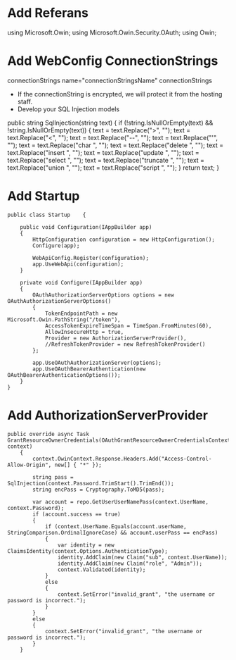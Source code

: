 # Add Referans
using Microsoft.Owin;
using Microsoft.Owin.Security.OAuth;
using Owin;

# Add WebConfig ConnectionStrings

  connectionStrings
   name="connectionStringsName"
  connectionStrings
  
  * If the connectionString is encrypted, we will protect it from the hosting staff.
  * Develop your SQL Injection models
  
  
   public string SqlInjection(string text)
        {
            if (!string.IsNullOrEmpty(text) && !string.IsNullOrEmpty(text))
            {
                text = text.Replace("&gt;", "");
                text = text.Replace("&lt;", "");
                text = text.Replace("--", "");
                text = text.Replace("'", "");
                text = text.Replace("char ", "");
                text = text.Replace("delete ", "");
                text = text.Replace("insert ", "");
                text = text.Replace("update ", "");
                text = text.Replace("select ", "");
                text = text.Replace("truncate ", "");
                text = text.Replace("union ", "");
                text = text.Replace("script ", "");
            }
            return text;
    }
        
  # Add Startup 
  
    public class Startup    {
        
        public void Configuration(IAppBuilder app)
        {
            HttpConfiguration configuration = new HttpConfiguration();
            Configure(app);

            WebApiConfig.Register(configuration);
            app.UseWebApi(configuration);
        }

        private void Configure(IAppBuilder app)
        {
            OAuthAuthorizationServerOptions options = new OAuthAuthorizationServerOptions()
            {
                TokenEndpointPath = new Microsoft.Owin.PathString("/token"),
                AccessTokenExpireTimeSpan = TimeSpan.FromMinutes(60),
                AllowInsecureHttp = true,
                Provider = new AuthorizationServerProvider(),
                //RefreshTokenProvider = new RefreshTokenProvider()
            };

            app.UseOAuthAuthorizationServer(options);
            app.UseOAuthBearerAuthentication(new OAuthBearerAuthenticationOptions());
        }
    }
    
  # Add AuthorizationServerProvider
    
    public override async Task GrantResourceOwnerCredentials(OAuthGrantResourceOwnerCredentialsContext context)
        {
            context.OwinContext.Response.Headers.Add("Access-Control-Allow-Origin", new[] { "*" });

            string pass = SqlInjection(context.Password.TrimStart().TrimEnd());
            string encPass = Cryptography.ToMD5(pass);

            var account = repo.GetUserUserNamePass(context.UserName, context.Password);
            if (account.success == true)
            {
                if (context.UserName.Equals(account.userName, StringComparison.OrdinalIgnoreCase) && account.userPass == encPass)
                {
                    var identity = new ClaimsIdentity(context.Options.AuthenticationType);
                    identity.AddClaim(new Claim("sub", context.UserName));
                    identity.AddClaim(new Claim("role", "Admin"));
                    context.Validated(identity);
                }
                else
                {
                    context.SetError("invalid_grant", "the username or password is incorrect.");
                }
            }
            else
            {
                context.SetError("invalid_grant", "the username or password is incorrect.");
            }
        }
    
    
    
